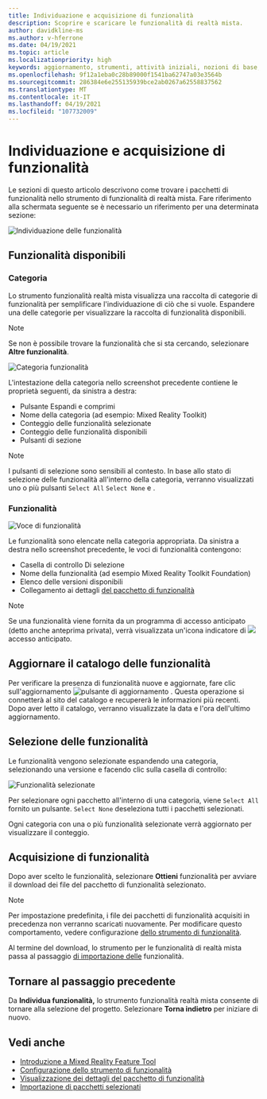 ```yaml
---
title: Individuazione e acquisizione di funzionalità
description: Scoprire e scaricare le funzionalità di realtà mista.
author: davidkline-ms
ms.author: v-hferrone
ms.date: 04/19/2021
ms.topic: article
ms.localizationpriority: high
keywords: aggiornamento, strumenti, attività iniziali, nozioni di base, unity, visual studio, toolkit, visore VR realtà mista, visore VR di windows mixed reality, visore per realtà virtuale, installazione, Windows, HoloLens, emulatore, unreal, openxr
ms.openlocfilehash: 9f12a1eba0c28b89000f1541ba62747a03e3564b
ms.sourcegitcommit: 286384e6e255135939bce2ab0267a62558837562
ms.translationtype: MT
ms.contentlocale: it-IT
ms.lasthandoff: 04/19/2021
ms.locfileid: "107732009"
---
```

# <a name="discovering-and-acquiring-features"></a>Individuazione e acquisizione di funzionalità

Le sezioni di questo articolo descrivono come trovare i pacchetti di funzionalità nello strumento di funzionalità di realtà mista. Fare riferimento alla schermata seguente se è necessario un riferimento per una determinata sezione:

![Individuazione delle funzionalità](images/FeatureToolDiscovery.png)

## <a name="available-features"></a>Funzionalità disponibili

### <a name="category"></a>Categoria

Lo strumento funzionalità realtà mista visualizza una raccolta di categorie di funzionalità per semplificare l'individuazione di ciò che si vuole. Espandere una delle categorie per visualizzare la raccolta di funzionalità disponibili.

> [!NOTE]
> Se non è possibile trovare la funzionalità che si sta cercando, selezionare **Altre funzionalità**.

![Categoria funzionalità](images/FeatureCategory.png)

L'intestazione della categoria nello screenshot precedente contiene le proprietà seguenti, da sinistra a destra:

- Pulsante Espandi e comprimi
- Nome della categoria (ad esempio: Mixed Reality Toolkit)
- Conteggio delle funzionalità selezionate
- Conteggio delle funzionalità disponibili
- Pulsanti di sezione

> [!NOTE]
> I pulsanti di selezione sono sensibili al contesto. In base allo stato di selezione delle funzionalità all'interno della categoria, verranno visualizzati uno o più pulsanti `Select All` `Select None` e .

### <a name="feature"></a>Funzionalità

![Voce di funzionalità](images/FeatureEntry.png)

Le funzionalità sono elencate nella categoria appropriata. Da sinistra a destra nello screenshot precedente, le voci di funzionalità contengono:

- Casella di controllo Di selezione
- Nome della funzionalità (ad esempio Mixed Reality Toolkit Foundation)
- Elenco delle versioni disponibili
- Collegamento ai dettagli [del pacchetto di funzionalità](viewing-package-details.md)

> [!NOTE]
> Se una funzionalità viene fornita da un programma di accesso anticipato (detto anche anteprima privata), verrà visualizzata un'icona indicatore di ![ ](images/EarlyAccess.png) accesso anticipato.

## <a name="refresh-the-feature-catalog"></a>Aggiornare il catalogo delle funzionalità

Per verificare la presenza di funzionalità nuove e aggiornate, fare clic sull'aggiornamento ![pulsante di aggiornamento](images/RefreshButton.png) . Questa operazione si connetterà al sito del catalogo e recupererà le informazioni più recenti. Dopo aver letto il catalogo, verranno visualizzate la data e l'ora dell'ultimo aggiornamento.

## <a name="select-features"></a>Selezione delle funzionalità

Le funzionalità vengono selezionate espandendo una categoria, selezionando una versione e facendo clic sulla casella di controllo:

![Funzionalità selezionate](images/SelectedFeatures.png)

Per selezionare ogni pacchetto all'interno di una categoria, viene `Select All` fornito un pulsante. `Select None` deseleziona tutti i pacchetti selezionati. 

Ogni categoria con una o più funzionalità selezionate verrà aggiornato per visualizzare il conteggio.

## <a name="acquiring-features"></a>Acquisizione di funzionalità

Dopo aver scelto le funzionalità, selezionare **Ottieni** funzionalità per avviare il download dei file del pacchetto di funzionalità selezionato.

> [!NOTE]
> Per impostazione predefinita, i file dei pacchetti di funzionalità acquisiti in precedenza non verranno scaricati nuovamente. Per modificare questo comportamento, vedere configurazione [dello strumento di funzionalità](configuring-feature-tool.md).

Al termine del download, lo strumento per le funzionalità di realtà mista passa al passaggio [di importazione delle](importing-features.md) funzionalità.

## <a name="going-back-to-the-previous-step"></a>Tornare al passaggio precedente

Da **Individua funzionalità,** lo strumento funzionalità realtà mista consente di tornare alla selezione del progetto. Selezionare **Torna indietro** per iniziare di nuovo.

## <a name="see-also"></a>Vedi anche

- [Introduzione a Mixed Reality Feature Tool](welcome-to-mr-feature-tool.md)
- [Configurazione dello strumento di funzionalità](configuring-feature-tool.md)
- [Visualizzazione dei dettagli del pacchetto di funzionalità](viewing-package-details.md)
- [Importazione di pacchetti selezionati](importing-features.md)
